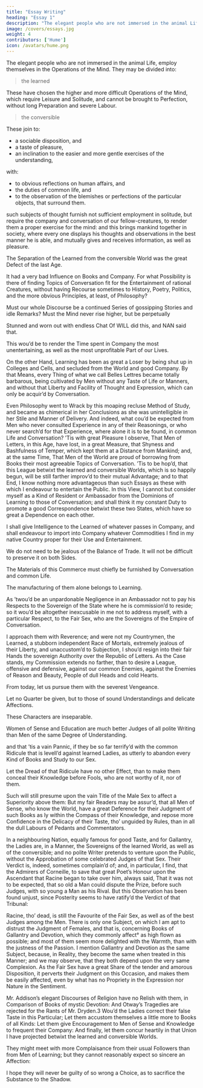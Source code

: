 ```yaml
---
title: "Essay Writing"
heading: "Essay 1"
description: "The elegant people who are not immersed in the animal Life, employ themselves in the Operations of the Mind"
image: /covers/essays.jpg
weight: 4
contributors: ['Hume']
icon: /avatars/hume.png
---
```



The elegant people who are not immersed in the animal Life, employ themselves in the Operations of the Mind. They may be divided into:

> the learned

These have chosen the higher and more difficult Operations of the Mind, which require Leisure and Solitude, and cannot be brought to Perfection, without long Preparation and severe Labour.

> the conversible 

These join to:
- a sociable disposition, and 
- a taste of pleasure, 
- an inclination to the easier and more gentle exercises of the understanding, 

with:
- to obvious reflections on human affairs, and 
- the duties of common life, and 
- to the observation of the blemishes or perfections of the particular objects, that surround them. 

such subjects of thought furnish not sufficient employment in solitude, but require the company and conversation of our fellow-creatures, to render them a proper exercise for the mind: and this brings mankind together in society, where every one displays his thoughts and observations in the best manner he is able, and mutually gives and receives information, as well as pleasure.


The Separation of the Learned from the conversible World was the great Defect of the last Age. 

It had a very bad Influence on Books and Company. For what Possibility is there of finding Topics of Conversation fit for the Entertainment of rational Creatures, without having Recourse sometimes to History, Poetry, Politics, and the more obvious Principles, at least, of Philosophy? 

Must our whole Discourse be a continued Series of gossipping Stories and idle Remarks? Must the Mind never rise higher, but be perpetually

Stunned and worn out with endless Chat Of WILL did this, and NAN said that. 

This wou’d be to render the Time spent in Company the most unentertaining, as well as the most unprofitable Part of our Lives. 

On the other Hand, Learning has been as great a Loser by being shut up in Colleges and Cells, and secluded from the World and good Company. By that Means, every Thing of what we call Belles Lettres became totally barbarous, being cultivated by Men without any Taste of Life or Manners, and without that Liberty and Facility of Thought and Expression, which can only be acquir’d by Conversation. 

Even Philosophy went to Wrack by this moaping recluse Method of Study, and became as chimerical in her Conclusions as she was unintelligible in her Stile and Manner of Delivery. And indeed, what cou’d be expected from Men who never consulted Experience in any of their Reasonings, or who never search’d for that Experience, where alone it is to be found, in common Life and Conversation? ’Tis with great Pleasure I observe, That Men of Letters, in this Age, have lost, in a great Measure, that Shyness and Bashfulness of Temper, which kept them at a Distance from Mankind; and, at the same Time, That Men of the World are proud of borrowing from Books their most agreeable Topics of Conversation. ’Tis to be hop’d, that this League betwixt the learned and conversible Worlds, which is so happily begun, will be still farther improv’d to their mutual Advantage; and to that End, I know nothing more advantageous than such Essays as these with which I endeavour to entertain the Public. In this View, I cannot but consider myself as a Kind of Resident or Ambassador from the Dominions of Learning to those of Conversation; and shall think it my constant Duty to promote a good Correspondence betwixt these two States, which have so great a Dependence on each other. 

I shall give Intelligence to the Learned of whatever passes in Company, and shall endeavour to import into Company whatever Commodities I find in my native Country proper for their Use and Entertainment. 


We do not need to be jealous of the Balance of Trade. It will not be difficult to preserve it on both Sides. 

The Materials of this Commerce must chiefly be furnished by Conversation and common Life.

The manufacturing of them alone belongs to Learning. 

As ’twou’d be an unpardonable Negligence in an Ambassador not to pay his Respects to the Sovereign of the State where he is commission’d to reside; so it wou’d be altogether inexcusable in me not to address myself, with a particular Respect, to the Fair Sex, who are the Sovereigns of the Empire of Conversation. 

I approach them with Reverence; and were not my Countrymen, the Learned, a stubborn independent Race of Mortals, extremely jealous of their Liberty, and unaccustom’d to Subjection, I shou’d resign into their fair Hands the sovereign Authority over the Republic of Letters. As the Case stands, my Commission extends no farther, than to desire a League, offensive and defensive, against our common Enemies, against the Enemies of Reason and Beauty, People of dull Heads and cold Hearts. 

From today, let us pursue them with the severest Vengeance. 

Let no Quarter be given, but to those of sound Understandings and delicate Affections. 

These Characters are inseparable. 

Women of Sense and Education are much better Judges of all polite Writing than Men of the same Degree of Understanding.

 and that ’tis a vain Pannic, if they be so far terrify’d with the common Ridicule that is levell’d against learned Ladies, as utterly to abandon every Kind of Books and Study to our Sex. 


Let the Dread of that Ridicule have no other Effect, than to make them conceal their Knowledge before Fools, who are not worthy of it, nor of them. 

Such will still presume upon the vain Title of the Male Sex to affect a Superiority above them: But my fair Readers may be assur’d, that all Men of Sense, who know the World, have a great Deference for their Judgment of such Books as ly within the Compass of their Knowledge, and repose more Confidence in the Delicacy of their Taste, tho’ unguided by Rules, than in all the dull Labours of Pedants and Commentators. 

In a neighbouring Nation, equally famous for good Taste, and for Gallantry, the Ladies are, in a Manner, the Sovereigns of the learned World, as well as of the conversible; and no polite Writer pretends to venture upon the Public, without the Approbation of some celebrated Judges of that Sex. Their Verdict is, indeed, sometimes complain’d of; and, in particular, I find, that the Admirers of Corneille, to save that great Poet’s Honour upon the Ascendant that Racine began to take over him, always said, That it was not to be expected, that so old a Man could dispute the Prize, before such Judges, with so young a Man as his Rival. But this Observation has been found unjust, since Posterity seems to have ratify’d the Verdict of that Tribunal: 

Racine, tho’ dead, is still the Favourite of the Fair Sex, as well as of the best Judges among the Men. There is only one Subject, on which I am apt to distrust the Judgment of Females, and that is, concerning Books of Gallantry and Devotion, which they commonly affect° as high flown as possible; and most of them seem more delighted with the Warmth, than with the justness of the Passion. I mention Gallantry and Devotion as the same Subject, because, in Reality, they become the same when treated in this Manner; and we may observe, that they both depend upon the very same Complexion. As the Fair Sex have a great Share of the tender and amorous Disposition, it perverts their Judgment on this Occasion, and makes them be easily affected, even by what has no Propriety in the Expression nor Nature in the Sentiment. 

Mr. Addison’s elegant Discourses of Religion have no Relish with them, in Comparison of Books of mystic Devotion: And Otway’s Tragedies are rejected for the Rants of Mr. Dryden.3 Wou’d the Ladies correct their false Taste in this Particular; Let them accustom themselves a little more to Books of all Kinds: Let them give Encouragement to Men of Sense and Knowledge to frequent their Company: And finally, let them concur heartily in that Union I have projected betwixt the learned and conversible Worlds. 

They might meet with more Complaisance from their usual Followers than from Men of Learning; but they cannot reasonably expect so sincere an Affection:

I hope they will never be guilty of so wrong a Choice, as to sacrifice the Substance to the Shadow.
